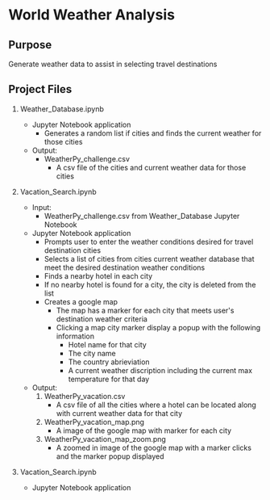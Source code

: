 # World Weather Analysis

## Purpose
Generate weather data to assist in selecting travel destinations

## Project Files

1. Weather_Database.ipynb
   * Jupyter Notebook application 
      * Generates a random list if cities and finds the current weather for those cities
   * Output: 
      * WeatherPy_challenge.csv
          * A csv file of the cities and current weather data for those cities 

2. Vacation_Search.ipynb
   * Input:
      * WeatherPy_challenge.csv from Weather_Database Jupyter Notebook
   * Jupyter Notebook application
      * Prompts user to enter the weather conditions desired for travel destination cities
      * Selects a list of cities from cities current weather database that meet the desired destination weather conditions
      * Finds a nearby hotel in each city
      * If no nearby hotel is found for a city, the city is deleted from the list
      * Creates a google map
         * The map has a marker for each city that meets user's destination weather criteria 
         * Clicking a map city marker display a popup with the following information
             * Hotel name for that city
             * The city name 
             * The country abrieviation
             * A current weather discription including the current max temperature for that day
   * Output: 
      1. WeatherPy_vacation.csv
         * A csv file of all the cities where a hotel can be located along with current weather data for that city
      2. WeatherPy_vacation_map.png
          * A image of the google map with marker for each city
      3. WeatherPy_vacation_map_zoom.png
          * A zoomed in image of the google map with a marker clicks and the marker popup displayed

3. Vacation_Search.ipynb
   * Jupyter Notebook application 
